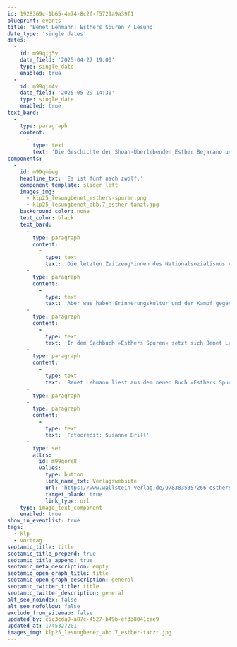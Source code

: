 ```yaml
---
id: 1928369c-1b65-4e74-8c2f-f5729a9a39f1
blueprint: events
title: 'Benet Lehmann: Esthers Spuren / Lesung'
date_type: 'single dates'
dates:
  -
    id: m99qjg5y
    date_field: '2025-04-27 19:00'
    type: single_date
    enabled: true
  -
    id: m99qjm4v
    date_field: '2025-05-29 14:30'
    type: single_date
    enabled: true
text_bard:
  -
    type: paragraph
    content:
      -
        type: text
        text: 'Die Geschichte der Shoah-Überlebenden Esther Bejarano und der Kampf gegen Rechtsextremismus.'
components:
  -
    id: m99qmieg
    headline_txt: 'Es ist fünf nach zwölf.'
    component_template: slider_left
    images_img:
      - klp25_lesungbenet_esthers-spuren.png
      - klp25_lesungbenet_abb.7_esther-tanzt.jpg
    background_color: none
    text_color: black
    text_bard:
      -
        type: paragraph
        content:
          -
            type: text
            text: 'Die letzten Zeitzeug*innen des Nationalsozialismus versterben. Und in mehreren Bundesländern ist eine faschistische Partei stärkste Kraft in den Parlamenten.'
      -
        type: paragraph
        content:
          -
            type: text
            text: 'Aber was haben Erinnerungskultur und der Kampf gegen Rechtsextremismus eigentlich miteinander zu tun?'
      -
        type: paragraph
        content:
          -
            type: text
            text: 'In dem Sachbuch »Esthers Spuren« setzt sich Benet Lehmann mit der Geschichte der Shoah-Überlebenden Esther Bejarano und mit ihrem Kampf gegen Rechtsextremismus auseinander. Welche Rolle spielt das Erbe der Zeitzeug*innen? Wer erinnert an wen und warum? Was ist in meiner eigenen Familie passiert und wie kann ich dazu forschen? Und: Hilft Erinnerungskultur gegen steigenden Antisemitismus und Rassismus?'
      -
        type: paragraph
        content:
          -
            type: text
            text: 'Benet Lehmann liest aus dem neuen Buch »Esthers Spuren. Die Geschichte der Shoah-Überlebenden Esther Bejarano und der Kampf gegen Rechtsextremismus«.'
      -
        type: paragraph
      -
        type: paragraph
        content:
          -
            type: text
            text: 'Fotocredit: Susanne Brill'
      -
        type: set
        attrs:
          id: m99qore8
          values:
            type: button
            link_name_txt: Verlagswebsite
            url: 'https://www.wallstein-verlag.de/9783835357266-esthers-spuren.html'
            target_blank: true
            link_type: url
    type: image_text_component
    enabled: true
show_in_eventlist: true
tags:
  - klp
  - vortrag
seotamic_title: title
seotamic_title_prepend: true
seotamic_title_append: true
seotamic_meta_description: empty
seotamic_open_graph_title: title
seotamic_open_graph_description: general
seotamic_twitter_title: title
seotamic_twitter_description: general
alt_seo_noindex: false
alt_seo_nofollow: false
exclude_from_sitemap: false
updated_by: c5c3cda0-a87c-4527-b49b-ef338041cae9
updated_at: 1745327201
images_img: klp25_lesungbenet_abb.7_esther-tanzt.jpg
---
```

